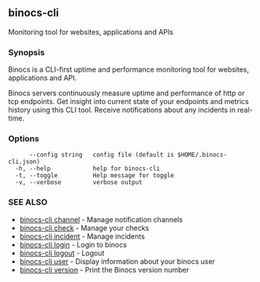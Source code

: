 ## binocs-cli

Monitoring tool for websites, applications and APIs

### Synopsis

Binocs is a CLI-first uptime and performance monitoring tool for websites, applications and API.

Binocs servers continuously measure uptime and performance of http or tcp endpoints. 
Get insight into current state of your endpoints and metrics history using this CLI tool. 
Receive notifications about any incidents in real-time.

### Options

```
      --config string   config file (default is $HOME/.binocs-cli.json)
  -h, --help            help for binocs-cli
  -t, --toggle          Help message for toggle
  -v, --verbose         verbose output
```

### SEE ALSO

* [binocs-cli channel](binocs-cli_channel.md)	 - Manage notification channels
* [binocs-cli check](binocs-cli_check.md)	 - Manage your checks
* [binocs-cli incident](binocs-cli_incident.md)	 - Manage incidents
* [binocs-cli login](binocs-cli_login.md)	 - Login to binocs
* [binocs-cli logout](binocs-cli_logout.md)	 - Logout
* [binocs-cli user](binocs-cli_user.md)	 - Display information about your binocs user
* [binocs-cli version](binocs-cli_version.md)	 - Print the Binocs version number

